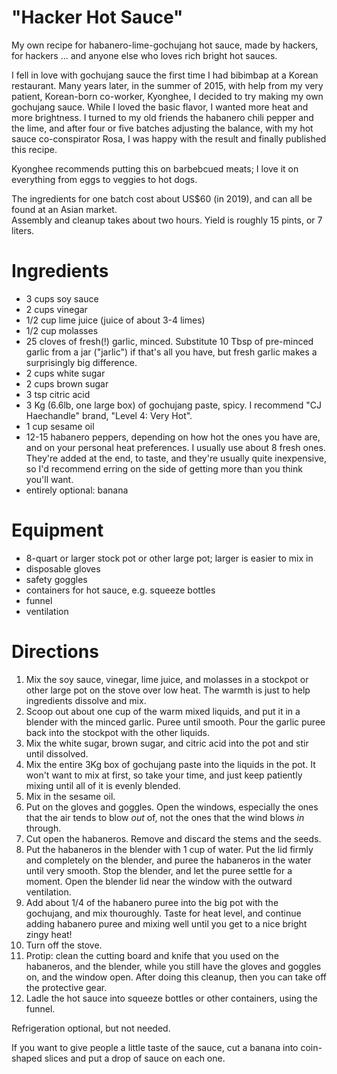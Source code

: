 # "Hacker Hot Sauce"

My own recipe for habanero-lime-gochujang hot sauce, made by hackers, for hackers ... and anyone else who loves rich bright hot sauces.

I fell in love with gochujang sauce the first time I had bibimbap at a Korean restaurant. Many years later, in the summer of 2015, with help from my very patient, Korean-born co-worker, Kyonghee, I decided to try making my own gochujang sauce.  While I loved the basic flavor, I wanted more heat and more brightness.  I turned to my old friends the habanero chili pepper and the lime, and after four or five batches adjusting the balance, with my hot sauce co-conspirator Rosa, I was happy with the result and finally published this recipe.

Kyonghee recommends putting this on barbebcued meats; I love it on everything from eggs to veggies to hot dogs.


The ingredients for one batch cost about US$60 (in 2019), and can all be found at an Asian market.  
Assembly and cleanup takes about two hours.  Yield is roughly 15 pints, or 7 liters.


# Ingredients

* 3 cups soy sauce
* 2 cups vinegar
* 1/2 cup lime juice (juice of about 3-4 limes)
* 1/2 cup molasses
* 25 cloves of fresh(!) garlic, minced.  Substitute 10 Tbsp of pre-minced garlic from a jar ("jarlic") if that's all you have, but fresh garlic makes a surprisingly big difference.
* 2 cups white sugar
* 2 cups brown sugar
* 3 tsp citric acid
* 3 Kg (6.6lb, one large box) of gochujang paste, spicy.  I recommend "CJ Haechandle" brand, "Level 4: Very Hot".
* 1 cup sesame oil
* 12-15 habanero peppers, depending on how hot the ones you have are, and on your personal heat preferences.  I usually use about 8 fresh ones.  They're added at the end, to taste, and they're usually quite inexpensive, so I'd recommend erring on the side of getting more than you think you'll want.
* entirely optional: banana


# Equipment
* 8-quart or larger stock pot or other large pot; larger is easier to mix in 
* disposable gloves
* safety goggles
* containers for hot sauce, e.g. squeeze bottles
* funnel
* ventilation


# Directions

1. Mix the soy sauce, vinegar, lime juice, and molasses in a stockpot or other large pot on the stove over low heat.  The warmth is just to help ingredients dissolve and mix.
2. Scoop out about one cup of the warm mixed liquids, and put it in a blender with the minced garlic.  Puree until smooth.  Pour the garlic puree back into the stockpot with the other liquids.
3. Mix the white sugar, brown sugar, and citric acid into the pot and stir until dissolved.
4. Mix the entire 3Kg box of gochujang paste into the liquids in the pot.  It won't want to mix at first, so take your time, and just keep patiently mixing until all of it is evenly blended.
5. Mix in the sesame oil.
6. Put on the gloves and goggles.  Open the windows, especially the ones that the air tends to blow _out_ of, not the ones that the wind blows _in_ through.
7. Cut open the habaneros.  Remove and discard the stems and the seeds.
8. Put the habaneros in the blender with 1 cup of water.  Put the lid firmly and completely on the blender, and puree the habaneros in the water until very smooth.  Stop the blender, and let the puree settle for a moment.  Open the blender lid near the window with the outward ventilation.
9. Add about 1/4 of the habanero puree into the big pot with the gochujang, and mix thouroughly.  Taste for heat level, and continue adding habanero puree and mixing well until you get to a nice bright zingy heat!
10. Turn off the stove.
11. Protip: clean the cutting board and knife that you used on the habaneros, and the blender, while you still have the gloves and goggles on, and the window open.  After doing this cleanup, then you can take off the protective gear.
12. Ladle the hot sauce into squeeze bottles or other containers, using the funnel.

Refrigeration optional, but not needed.  

If you want to give people a little taste of the sauce, cut a banana into coin-shaped slices and put a drop of sauce on each one.
